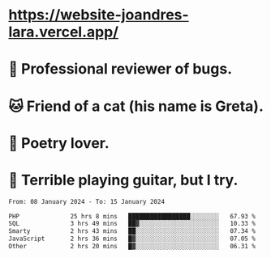 # https://website-joandres-lara.vercel.app/
# 🐛 Professional reviewer of bugs.
# 🐱 Friend of a cat (his name is Greta).
# 📜 Poetry lover.
# 🎸 Terrible playing guitar, but I try.

<!--START_SECTION:waka-->

```txt
From: 08 January 2024 - To: 15 January 2024

PHP              25 hrs 8 mins   █████████████████░░░░░░░░   67.93 %
SQL              3 hrs 49 mins   ██▓░░░░░░░░░░░░░░░░░░░░░░   10.33 %
Smarty           2 hrs 43 mins   ██░░░░░░░░░░░░░░░░░░░░░░░   07.34 %
JavaScript       2 hrs 36 mins   █▓░░░░░░░░░░░░░░░░░░░░░░░   07.05 %
Other            2 hrs 20 mins   █▓░░░░░░░░░░░░░░░░░░░░░░░   06.31 %
```

<!--END_SECTION:waka-->
